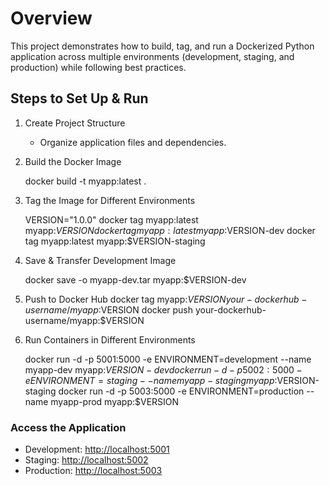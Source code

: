 # Overview

This project demonstrates how to build, tag, and run a Dockerized Python application across multiple environments (development, staging, and production) while following best practices.

## Steps to Set Up & Run

1. Create Project Structure
   - Organize application files and dependencies.

2. Build the Docker Image

   docker build -t myapp:latest .

3. Tag the Image for Different Environments

   VERSION="1.0.0"
   docker tag myapp:latest myapp:$VERSION
   docker tag myapp:latest myapp:$VERSION-dev
   docker tag myapp:latest myapp:$VERSION-staging

4. Save & Transfer Development Image

   docker save -o myapp-dev.tar myapp:$VERSION-dev

5. Push to Docker Hub
   docker tag myapp:$VERSION your-dockerhub-username/myapp:$VERSION
   docker push your-dockerhub-username/myapp:$VERSION

6. Run Containers in Different Environments

   docker run -d -p 5001:5000 -e ENVIRONMENT=development --name myapp-dev myapp:$VERSION-dev
   docker run -d -p 5002:5000 -e ENVIRONMENT=staging --name myapp-staging myapp:$VERSION-staging
   docker run -d -p 5003:5000 -e ENVIRONMENT=production --name myapp-prod myapp:$VERSION

 ### Access the Application

- Development: [http://localhost:5001](http://localhost:5001)
- Staging: [http://localhost:5002](http://localhost:5002)
- Production: [http://localhost:5003](http://localhost:5003)
